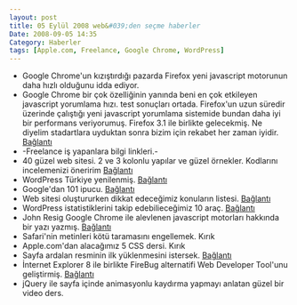 ```yaml
---
layout: post
title: 05 Eylül 2008 web&#039;den seçme haberler
Date: 2008-09-05 14:35
Category: Haberler
tags: [Apple.com, Freelance, Google Chrome, WordPress]
---
```


-   Google Chrome'un kızıştırdığı pazarda Firefox yeni javascript
    motorunun daha hızlı olduğunu idda ediyor.
-   Google Chrome bir çok özelliğinin yanında beni en çok etkileyen
    javascript yorumlama hızı. test sonuçları ortada. Firefox'un uzun
    süredir üzerinde çalıştığı yeni javascript yorumlama sistemide
    bundan daha iyi bir performans veriyorumuş. Firefox 3.1 ile birlikte
    gelecekmiş. Ne diyelim stadartlara uyduktan sonra bizim için rekabet
    her zaman iyidir. [Bağlantı][1]
-   -Freelance iş yapanlara bilgi linkleri.-
-   40 güzel web sitesi. 2 ve 3 kolonlu yapılar ve güzel örnekler.
    Kodlarını incelemenizi öneririm [Bağlantı][3]
-   WordPress Türkiye yenilenmiş. [Bağlantı][4]
-   Google'dan 101 ipucu. [Bağlantı][5]
-   Web sitesi oluştururken dikkat edeceğimiz konuların listesi.
    [Bağlantı][6]
-   WordPress istatistiklerini takip edebilieceğimiz 10 araç.
    [Bağlantı][7]
-   John Resig Google Chrome ile alevlenen javascript motorları hakkında
    bir yazı yazmış. [Bağlantı][8]
-   Safari'nin metinleri kötü taramasını engellemek. Kırık
-   Apple.com'dan alacağımız 5 CSS dersi. Kırık
-   Sayfa ardalan resminin ilk yüklenmesini istersek. [Bağlantı][11]
-   İnternet Explorer 8 ile birlikte FireBug alternatifi Web Developer
    Tool'unu geliştirmiş. [Bağlantı][12]
-   jQuery ile sayfa içinde animasyonlu kaydırma yapmayı anlatan güzel
    bir video ders. 


  [1]: http://news.cnet.com/8301-1001_3-10030888-92.html?tag=newsEditorsPicksArea.0
    "google chrome test"
  [3]: http://www.smashingmagazine.com/2008/09/03/40-creative-design-layouts-getting-out-of-the-box/
    "siteler"
  [4]: http://www.wordpress-tr.com/ "WordPress Türkiye"
  [5]: http://www.techradar.com/news/internet/web/google-week-101-google-tips-tricks-and-hacks-462143
    "google ipucu"
  [6]: http://www.searchengineguide.com/stoney-degeyter/the-best-damn-web-marketing-checklist-pe.php
    "kontrol listeis"
  [7]: http://mashable.com/2008/09/03/wordpress-stats-tracking-tools/
    "WordPress istatistikleri"
  [8]: http://ejohn.org/blog/javascript-performance-rundown/
  [11]: http://help-developer.com/index.php/2008/09/loading-the-background-image-first/#belowad
    "ardalan resmi"
  [12]: http://blogs.msdn.com/ie/archive/2008/09/03/developer-tools-in-internet-explorer-8-beta-2.aspx
    "ie web developer tools"